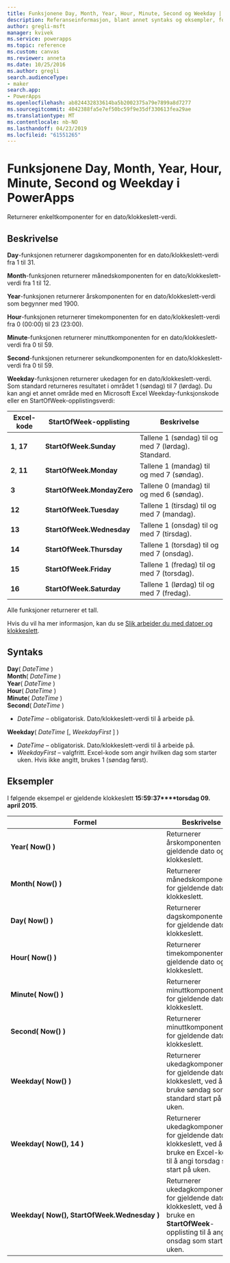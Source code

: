 ```yaml
---
title: Funksjonene Day, Month, Year, Hour, Minute, Second og Weekday | Microsoft Docs
description: Referanseinformasjon, blant annet syntaks og eksempler, for funksjonene Day, Month, Year, Hour, Minute, Second og Weekday i PowerApps
author: gregli-msft
manager: kvivek
ms.service: powerapps
ms.topic: reference
ms.custom: canvas
ms.reviewer: anneta
ms.date: 10/25/2016
ms.author: gregli
search.audienceType:
- maker
search.app:
- PowerApps
ms.openlocfilehash: ab824432833614ba5b2002375a79e7899a8d7277
ms.sourcegitcommit: 4042388fa5e7ef50bc59f9e35df330613fea29ae
ms.translationtype: MT
ms.contentlocale: nb-NO
ms.lasthandoff: 04/23/2019
ms.locfileid: "61551265"
---
```

# <a name="day-month-year-hour-minute-second-and-weekday-functions-in-powerapps"></a>Funksjonene Day, Month, Year, Hour, Minute, Second og Weekday i PowerApps
Returnerer enkeltkomponenter for en dato/klokkeslett-verdi.

## <a name="description"></a>Beskrivelse
**Day**-funksjonen returnerer dagskomponenten for en dato/klokkeslett-verdi fra 1 til 31.

**Month**-funksjonen returnerer månedskomponenten for en dato/klokkeslett-verdi fra 1 til 12.

**Year**-funksjonen returnerer årskomponenten for en dato/klokkeslett-verdi som begynner med 1900.

**Hour**-funksjonen returnerer timekomponenten for en dato/klokkeslett-verdi fra 0 (00:00) til 23 (23:00).

**Minute**-funksjonen returnerer minuttkomponenten for en dato/klokkeslett-verdi fra 0 til 59.

**Second**-funksjonen returnerer sekundkomponenten for en dato/klokkeslett-verdi fra 0 til 59.

**Weekday**-funksjonen returnerer ukedagen for en dato/klokkeslett-verdi.  Som standard returneres resultatet i området 1 (søndag) til 7 (lørdag).  Du kan angi et annet område med en Microsoft Excel Weekday-funksjonskode eller en StartOfWeek-opplistingsverdi:

| Excel-kode | StartOfWeek-opplisting | Beskrivelse |
| --- | --- | --- |
| **1**, **17** |**StartOfWeek.Sunday** |Tallene 1 (søndag) til og med 7 (lørdag).  Standard. |
| **2**, **11** |**StartOfWeek.Monday** |Tallene 1 (mandag) til og med 7 (søndag). |
| **3** |**StartOfWeek.MondayZero** |Tallene 0 (mandag) til og med 6 (søndag). |
| **12** |**StartOfWeek.Tuesday** |Tallene 1 (tirsdag) til og med 7 (mandag). |
| **13** |**StartOfWeek.Wednesday** |Tallene 1 (onsdag) til og med 7 (tirsdag). |
| **14** |**StartOfWeek.Thursday** |Tallene 1 (torsdag) til og med 7 (onsdag). |
| **15** |**StartOfWeek.Friday** |Tallene 1 (fredag) til og med 7 (torsdag). |
| **16** |**StartOfWeek.Saturday** |Tallene 1 (lørdag) til og med 7 (fredag). |

Alle funksjoner returnerer et tall.

Hvis du vil ha mer informasjon, kan du se [Slik arbeider du med datoer og klokkeslett](../show-text-dates-times.md).

## <a name="syntax"></a>Syntaks
**Day**( *DateTime* )<br>**Month**( *DateTime* )<br>**Year**( *DateTime* )<br>**Hour**( *DateTime* )<br>**Minute**( *DateTime* )<br>**Second**( *DateTime* )

* *DateTime* – obligatorisk.  Dato/klokkeslett-verdi til å arbeide på.  

**Weekday**( *DateTime* [, *WeekdayFirst* ] )<br>

* *DateTime* – obligatorisk.  Dato/klokkeslett-verdi til å arbeide på. 
* *WeekdayFirst* – valgfritt.  Excel-kode som angir hvilken dag som starter uken.  Hvis ikke angitt, brukes 1 (søndag først).

## <a name="examples"></a>Eksempler
I følgende eksempel er gjeldende klokkeslett **15:59:37****torsdag 09. april 2015**.

| Formel | Beskrivelse | Resultat |
| --- | --- | --- |
| **Year(&nbsp;Now()&nbsp;)** |Returnerer årskomponenten for gjeldende dato og klokkeslett. |2015 |
| **Month(&nbsp;Now()&nbsp;)** |Returnerer månedskomponenten for gjeldende dato og klokkeslett. |4 |
| **Day(&nbsp;Now()&nbsp;)** |Returnerer dagskomponenten for gjeldende dato og klokkeslett. |9 |
| **Hour(&nbsp;Now()&nbsp;)** |Returnerer timekomponenten for gjeldende dato og klokkeslett. |15 |
| **Minute(&nbsp;Now()&nbsp;)** |Returnerer minuttkomponenten for gjeldende dato og klokkeslett. |59 |
| **Second(&nbsp;Now()&nbsp;)** |Returnerer minuttkomponenten for gjeldende dato og klokkeslett. |37 |
| **Weekday(&nbsp;Now()&nbsp;)** |Returnerer ukedagkomponenten for gjeldende dato og klokkeslett, ved å bruke søndag som standard start på uken. |5 |
| **Weekday(&nbsp;Now(),&nbsp;14&nbsp;)** |Returnerer ukedagkomponenten for gjeldende dato og klokkeslett, ved å bruke en Excel-kode til å angi torsdag som start på uken. |1 |
| **Weekday(&nbsp;Now(),&nbsp;StartOfWeek.Wednesday&nbsp;)** |Returnerer ukedagkomponenten for gjeldende dato og klokkeslett, ved å bruke en **StartOfWeek**-opplisting til å angi onsdag som start på uken. |2 |

